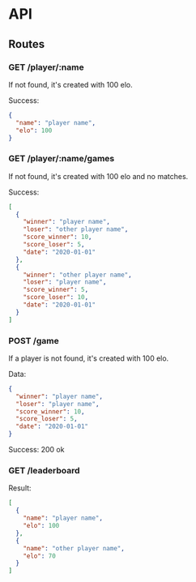 # API

## Routes

### GET /player/:name

If not found, it's created with 100 elo.

Success:

```json
{
  "name": "player name",
  "elo": 100
}
```

### GET /player/:name/games

If not found, it's created with 100 elo and no matches.

Success:

```json
[
  {
    "winner": "player name",
    "loser": "other player name",
    "score_winner": 10,
    "score_loser": 5,
    "date": "2020-01-01"
  },
  {
    "winner": "other player name",
    "loser": "player name",
    "score_winner": 5,
    "score_loser": 10,
    "date": "2020-01-01"
  }
]
```

### POST /game

If a player is not found, it's created with 100 elo.

Data:

```json
{
  "winner": "player name",
  "loser": "player name",
  "score_winner": 10,
  "score_loser": 5,
  "date": "2020-01-01"
}
```

Success: 200 ok

### GET /leaderboard

Result:

```json
[
  {
    "name": "player name",
    "elo": 100
  },
  {
    "name": "other player name",
    "elo": 70
  }
]
```